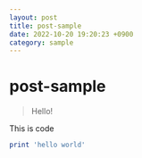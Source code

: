 ```yaml
---
layout: post
title: post-sample
date: 2022-10-20 19:20:23 +0900
category: sample
---
```

# post-sample
> Hello!

This is code
```ruby
print 'hello world'
```
